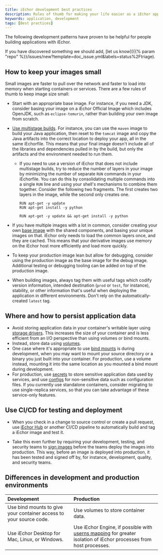 ```yaml
---
title: iEchor development best practices
description: Rules of thumb for making your life easier as a iEchor application developer
keywords: application, development
tags: [Best practices]
---
```


The following development patterns have proven to be helpful for people
building applications with iEchor. 

<!-- markdownlint-disable-next-line -->
If you have discovered something we should add, [let us know]({{% param "repo" %}}/issues/new?template=doc_issue.yml&labels=status%2Ftriage).

## How to keep your images small

Small images are faster to pull over the network and faster to load into
memory when starting containers or services. There are a few rules of thumb to
keep image size small:

- Start with an appropriate base image. For instance, if you need a JDK,
  consider basing your image on a iEchor Official Image which includes OpenJDK,
  such as `eclipse-temurin`, rather than building your own image from scratch.

- [Use multistage builds](../build/building/multi-stage.md). For
  instance, you can use the `maven` image to build your Java application, then
  reset to the `tomcat` image and copy the Java artifacts into the correct
  location to deploy your app, all in the same iEchorfile. This means that your
  final image doesn't include all of the libraries and dependencies pulled in by
  the build, but only the artifacts and the environment needed to run them.

  - If you need to use a version of iEchor that does not include multistage
    builds, try to reduce the number of layers in your image by minimizing the
    number of separate `RUN` commands in your iEchorfile. You can do this by
    consolidating multiple commands into a single `RUN` line and using your
    shell's mechanisms to combine them together. Consider the following two
    fragments. The first creates two layers in the image, while the second
    only creates one.

    ```iechorfile
    RUN apt-get -y update
    RUN apt-get install -y python
    ```

    ```iechorfile
    RUN apt-get -y update && apt-get install -y python
    ```

- If you have multiple images with a lot in common, consider creating your own
  [base image](../build/building/base-images.md) with the shared
  components, and basing your unique images on that. iEchor only needs to load
  the common layers once, and they are cached. This means that your
  derivative images use memory on the iEchor host more efficiently and load more
  quickly.

- To keep your production image lean but allow for debugging, consider using the
  production image as the base image for the debug image. Additional testing or
  debugging tooling can be added on top of the production image.

- When building images, always tag them with useful tags which codify version
  information, intended destination (`prod` or `test`, for instance), stability,
  or other information that's useful when deploying the application in
  different environments. Don't rely on the automatically-created `latest` tag.

## Where and how to persist application data

- Avoid storing application data in your container's writable layer using
  [storage drivers](../storage/storagedriver/select-storage-driver.md). This increases the
  size of your container and is less efficient from an I/O perspective than
  using volumes or bind mounts.
- Instead, store data using [volumes](../storage/volumes.md).
- One case where it's appropriate to use
  [bind mounts](../storage/bind-mounts.md) is during development,
  when you may want to mount your source directory or a binary you just built
  into your container. For production, use a volume instead, mounting it into
  the same location as you mounted a bind mount during development.
- For production, use [secrets](../engine/swarm/secrets.md) to store sensitive
  application data used by services, and use [configs](../engine/swarm/configs.md)
  for non-sensitive data such as configuration files. If you currently use
  standalone containers, consider migrating to use single-replica services, so
  that you can take advantage of these service-only features.


## Use CI/CD for testing and deployment

- When you check in a change to source control or create a pull request, use
  [iEchor Hub](../iechor-hub/builds/index.md) or
  another CI/CD pipeline to automatically build and tag a iEchor image and test
  it.

- Take this even further by requiring your development, testing, and
  security teams to [sign images](../reference/cli/iechor/trust/_index.md)
  before the teams deploy the images into production. This way, before an image is
  deployed into production, it has been tested and signed off by, for instance,
  development, quality, and security teams.

## Differences in development and production environments

| Development                                                         | Production                                                                                                                                                                                                                                       |
|:--------------------------------------------------------------------|:-------------------------------------------------------------------------------------------------------------------------------------------------------------------------------------------------------------------------------------------------|
| Use bind mounts to give your container access to your source code.  | Use volumes to store container data.                                                                                                                                                                                                             |
| Use iEchor Desktop for Mac, Linux, or Windows.           | Use iEchor Engine, if possible with [userns mapping](../engine/security/userns-remap.md) for greater isolation of iEchor processes from host processes.                                                                                          |
